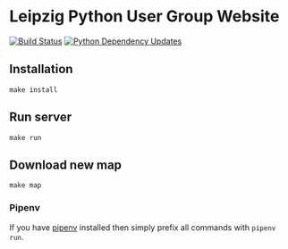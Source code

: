 # Leipzig Python User Group Website

[![Build Status](https://travis-ci.org/LPUG/LPUG.github.io.svg?branch=content)](https://travis-ci.org/LPUG/LPUG.github.io)
[![Python Dependency Updates](https://pyup.io/repos/github/LPUG/LPUG.github.io/shield.svg)](https://pyup.io/repos/github/LPUG/LPUG.github.io/)

## Installation

```console
make install
```

## Run server

```console
make run
```

## Download new map

```console
make map
```

### Pipenv

If you have [pipenv](https://docs.pipenv.org) installed then simply prefix all commands with `pipenv run`.
